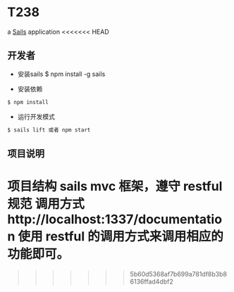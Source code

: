 # T238

a [Sails](http://sailsjs.org) application
<<<<<<< HEAD
## 开发者
- 安装sails
$ npm install -g sails

- 安装依赖
``` bash
$ npm install
```
- 运行开发模式
``` bash
$ sails lift 或者 npm start
```

## 项目说明
项目结构 sails mvc 框架，遵守 restful 规范
调用方式 http://localhost:1337/documentation
使用 restful 的调用方式来调用相应的功能即可。
=======
>>>>>>> 5b60d5368af7b699a781df8b3b86136ffad4dbf2
